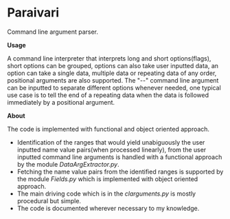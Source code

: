 # Paraivari
Command line argument parser.

**Usage**

   A command line interpreter that interprets long and short options(flags), short options can be grouped, options can also take user inputted data, an option can take a single data, multiple data or repeating data of any order, positional arguments are also supported.
   The "--" command line argument can be inputted to separate different options whenever needed, one typical use case is to tell the end of a repeating data when the data is followed immediately by a positional argument.

**About**

   The code is implemented with functional and object oriented approach.

* Identification of the ranges that would yield unabiguously the user inputted name value pairs(when processed linearly), from the user inputted command line arguments is handled with a functional approach by the module *DataArgExtractor.py*.
* Fetching the name value pairs from the identified ranges is supported by the module *Fields.py* which is implemented with object oriented approach.
* The main driving code which is in the *clarguments.py* is mostly procedural but simple.
* The code is documented wherever necessary to my knowledge.
